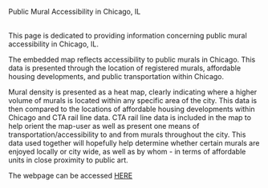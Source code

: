 Public Mural Accessibility in Chicago, IL
<br></br>
<p>This page is dedicated to providing information concerning public mural accessibility in Chicago, IL.

The embedded map reflects accessibility to public murals in Chicago. This data is presented through the location of registered murals, affordable housing developments, and public transportation within Chicago.

Mural density is presented as a heat map, clearly indicating where a higher volume of murals is located within any specific area of the city.  This data is then compared to the locations of affordable housing developments within Chicago and CTA rail line data. CTA rail line data is included in the map to help orient the map-user as well as present one means of transportation/accessibility to and from murals throughout the city. This data used together will hopefully help determine whether certain murals are enjoyed locally or city wide, as well as by whom - in terms of affordable units in close proximity to public art.</p>

The webpage can be accessed <a href="https://github.com/jgoldman1243/chicagopublicmuralaccessibility.git">HERE</a>
